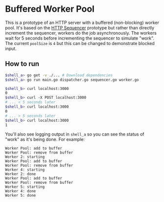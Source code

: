 # Buffered Worker Pool

This is a prototype of an HTTP server with a buffered (non-blocking) worker
pool. It's based on the [HTTP Sequencer][http-seq] prototype but rather than
directly increment the sequencer, workers do the job asynchronously. The workers
wait for 5 seconds before incrementing the sequencer to simulate "work". The
current `poolSize` is `4` but this can be changed to demonstrate blocked input.

## How to run
```bash
$shell_a> go get -v ./... # Download dependencies
$shell_a> go run main.go dispatcher.go sequencer.go worker.go
```
```bash
$shell_b> curl localhost:3000
0
$shell_b> curl -X POST localhost:3000
# ... < 5 seconds later
$shell_b> curl localhost:3000
0
# ... > 5 seconds later
$shell_b> curl localhost:3000
1
```

You'll also see logging output in `shell_a` so you can see the status of "work"
as it's being done. For example:
```
Worker Pool: add to buffer
Worker Pool: remove from buffer
Worker 2: starting
Worker Pool: add to buffer
Worker Pool: remove from buffer
Worker 4: starting
Worker 2: done
Worker Pool: add to buffer
Worker Pool: remove from buffer
Worker 5: starting
Worker 4: done
Worker 5: done
```


[http-seq]: /http-sequencer

